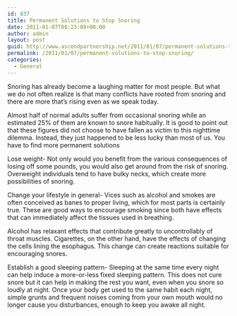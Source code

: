 ```yaml
---
id: 837
title: Permanent Solutions to Stop Snoring
date: 2011-01-07T08:23:09+00:00
author: admin
layout: post
guid: http://www.ascendpartnership.net/2011/01/07/permanent-solutions-to-stop-snoring/
permalink: /2011/01/07/permanent-solutions-to-stop-snoring/
categories:
  - General
---
```

Snoring has already become a laughing matter for most people. But what we do not often realize is that many conflicts have rooted from snoring and there are more that&#8217;s rising even as we speak today.

Almost half of normal adults suffer from occasional snoring while an estimated 25% of them are known to snore habitually. It is good to point out that these figures did not choose to have fallen as victim to this nighttime dilemma. Instead, they just happened to be less lucky than most of us. You have to find more permanent solutions

Lose weight- Not only would you benefit from the various consequences of losing off some pounds, you would also get around from the risk of snoring. Overweight individuals tend to have bulky necks, which create more possibilities of snoring.

Change your lifestyle in general- Vices such as alcohol and smokes are often conceived as banes to proper living, which for most parts is certainly true. These are good ways to encourage smoking since both have effects that can immediately affect the tissues used in breathing.

Alcohol has relaxant effects that contribute greatly to uncontrollably of throat muscles. Cigarettes, on the other hand, have the effects of changing the cells lining the esophagus. This change can create reactions suitable for encouraging snores.

Establish a good sleeping pattern- Sleeping at the same time every night can help induce a more-or-less fixed sleeping pattern. This does not cure snore but it can help in making the rest you want, even when you snore so loudly at night. Once your body get used to the same habit each night, simple grunts and frequent noises coming from your own mouth would no longer cause you disturbances, enough to keep you awake all night.